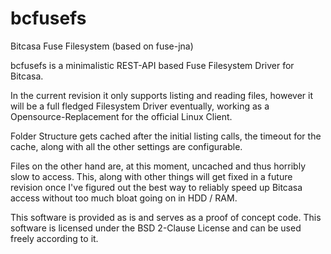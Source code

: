 bcfusefs
========

Bitcasa Fuse Filesystem (based on fuse-jna)

bcfusefs is a minimalistic REST-API based Fuse Filesystem Driver for Bitcasa.

In the current revision it only supports listing and reading files, however it will be a full fledged Filesystem Driver eventually, working as a Opensource-Replacement for the official Linux Client.

Folder Structure gets cached after the initial listing calls, the timeout for the cache, along with all the other settings are configurable.

Files on the other hand are, at this moment, uncached and thus horribly slow to access. This, along with other things will get fixed in a future revision once I've figured out the best way to reliably speed up Bitcasa access without too much bloat going on in HDD / RAM.

This software is provided as is and serves as a proof of concept code.
This software is licensed under the BSD 2-Clause License and can be used freely according to it.
